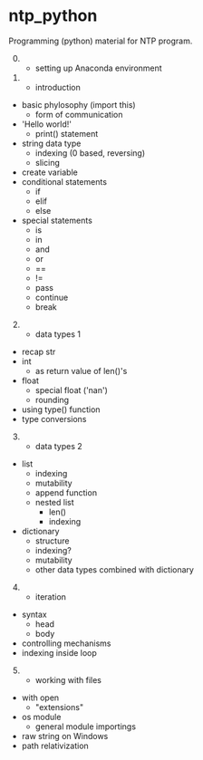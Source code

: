 # ntp_python
 Programming (python) material for NTP program.

0. - setting up Anaconda environment

1. - introduction
- basic phylosophy (import this)
    - form of communication
- 'Hello world!'
    - print() statement
- string data type
    - indexing (0 based, reversing)
    - slicing
- create variable
- conditional statements
    - if
    - elif
    - else
- special statements
    - is
    - in
    - and
    - or
    - ==
    - !=
    - pass
    - continue
    - break

2. - data types 1
- recap str
- int
    - as return value of len()'s
- float
    - special float ('nan')
    - rounding
- using type() function
- type conversions

3. - data types 2
- list
    - indexing
    - mutability
    - append function
    - nested list
        - len()
        - indexing
- dictionary
    - structure
    - indexing?
    - mutability
    - other data types combined with dictionary
    
4. - iteration
- syntax
    - head
    - body
- controlling mechanisms
- indexing inside loop

5. - working with files
- with open
    - "extensions"
- os module
    - general module importings
- raw string on Windows
- path relativization